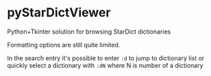 # pyStarDictViewer
Python+Tkinter solution for browsing StarDict dictionaries

Formatting options are still quite limited.

In the search entry it's possible to enter `:d` to jump to
dictionary list or quickly select a dictionary with `:dN`
where N is number of a dictionary

